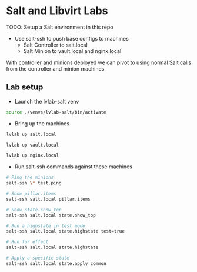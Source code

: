 # Salt and Libvirt Labs

TODO: Setup a Salt environment in this repo

- Use salt-ssh to push base configs to machines
  - Salt Controller to salt.local
  - Salt Minion to vault.local and nginx.local

With controller and minions deployed we can pivot to using normal Salt calls
from the controller and minion machines.

## Lab setup

- Launch the lvlab-salt venv

```bash
source ./venvs/lvlab-salt/bin/activate
```

- Bring up the machines

```bash
lvlab up salt.local

lvlab up vault.local

lvlab up nginx.local
```

- Run salt-ssh commands against these machines

```bash
# Ping the minions
salt-ssh \* test.ping

# Show pillar.items
salt-ssh salt.local pillar.items

# Show state.show_top
salt-ssh salt.local state.show_top

# Run a highstate in test mode
salt-ssh salt.local state.highstate test=true

# Run for effect
salt-ssh salt.local state.highstate

# Apply a specific state
salt-ssh salt.local state.apply common
```
